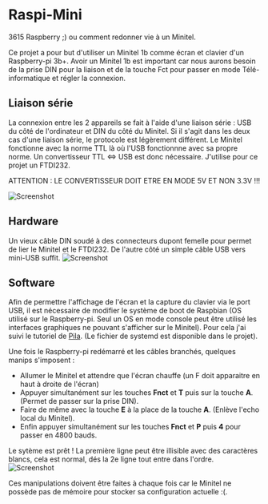# Raspi-Mini
3615 Raspberry ;) ou comment redonner vie à un Minitel.

Ce projet a pour but d'utiliser un Minitel 1b comme écran et clavier d'un Raspberry-pi 3b+. Avoir un Minitel 1b est important car nous aurons besoin de la prise DIN pour la liaison et de la touche Fct pour passer en mode Télé-informatique et régler la connexion.



## Liaison série
La connexion entre les 2 appareils se fait à l'aide d'une liaison série : USB du côté de l'ordinateur et DIN du côté du Minitel. Si il s'agit dans les deux cas d'une liaison série, le protocole est légèrement différent. Le Minitel fonctionne avec la norme TTL là où l'USB fonctionnne avec sa propre norme. Un convertisseur TTL <=> USB est donc nécessaire. J'utilise pour ce projet un FTDI232.

ATTENTION : LE CONVERTISSEUR DOIT ETRE EN MODE 5V ET NON 3.3V !!!

 ![Screenshot](FTDI232.jpg)
 
 
 
 ## Hardware
Un vieux câble DIN soudé à des connecteurs dupont femelle pour permet de lier le Minitel et le FTDI232. De l'autre côté un simple câble USB vers mini-USB suffit.
 ![Screenshot](cable.jpg)
 
 
 ## Software
 Afin de permettre l'affichage de l'écran et la capture du clavier via le port USB, il est nécessaire de modifier le système de boot de Raspbian (OS utilisé sur le Raspberry-pi. Seul un OS en mode console peut être utilisé les interfaces graphiques ne pouvant s'afficher sur le Minitel). Pour cela j'ai suivi le tutoriel de <a href="http://pila.fr/wordpress/?p=1145">Pila</a>. (Le fichier de systemd est disponible dans le projet).
 
 Une fois le Raspberry-pi redémarré et les câbles branchés, quelques manips s'imposent :
 - Allumer le Minitel et attendre que l'écran chauffe (un F doit apparaitre en haut à droite de l'écran)
 - Appuyer simultanément sur les touches <b>Fnct</b> et <b>T</b> puis sur la touche <b>A</b>. (Permet de passer sur la prise DIN).
 - Faire de même avec la touche <b>E</b> à la place de la touche <b>A</b>. (Enlève l'echo local du Minitel).
 - Enfin appuyer simultanément sur les touches <b>Fnct</b> et <b>P</b> puis <b>4</b> pour passer en 4800 bauds.
 
 Le sytème est prêt ! 
 La première ligne peut être illisible avec des caractères blancs, cela est normal, dés la 2e ligne tout entre dans l'ordre.
 ![Screenshot](screen1.jpg)
 
 Ces manipulations doivent être faites à chaque fois car le Minitel ne possède pas de mémoire pour stocker sa configuration actuelle :(.
 
